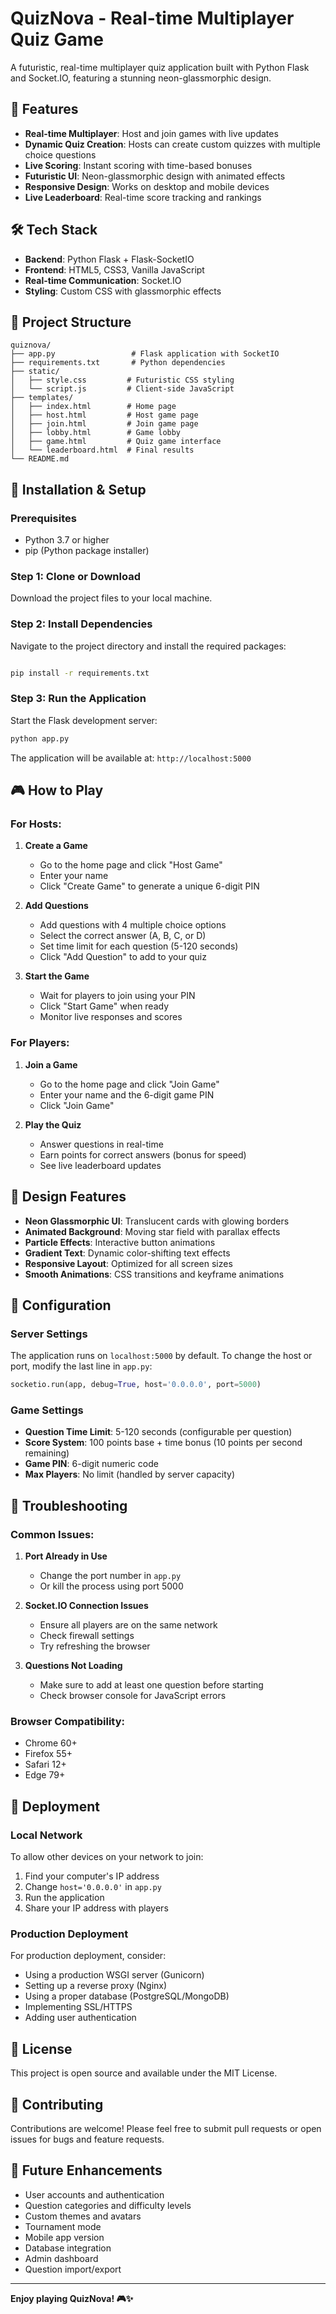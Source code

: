# QuizNova - Real-time Multiplayer Quiz Game

A futuristic, real-time multiplayer quiz application built with Python Flask and Socket.IO, featuring a stunning neon-glassmorphic design.

## 🚀 Features

- **Real-time Multiplayer**: Host and join games with live updates
- **Dynamic Quiz Creation**: Hosts can create custom quizzes with multiple choice questions
- **Live Scoring**: Instant scoring with time-based bonuses
- **Futuristic UI**: Neon-glassmorphic design with animated effects
- **Responsive Design**: Works on desktop and mobile devices
- **Live Leaderboard**: Real-time score tracking and rankings

## 🛠️ Tech Stack

- **Backend**: Python Flask + Flask-SocketIO
- **Frontend**: HTML5, CSS3, Vanilla JavaScript
- **Real-time Communication**: Socket.IO
- **Styling**: Custom CSS with glassmorphic effects

## 📁 Project Structure

```
quiznova/
├── app.py                 # Flask application with SocketIO
├── requirements.txt       # Python dependencies
├── static/
│   ├── style.css         # Futuristic CSS styling
│   └── script.js         # Client-side JavaScript
├── templates/
│   ├── index.html        # Home page
│   ├── host.html         # Host game page
│   ├── join.html         # Join game page
│   ├── lobby.html        # Game lobby
│   ├── game.html         # Quiz game interface
│   └── leaderboard.html  # Final results
└── README.md
```

## 🚀 Installation & Setup

### Prerequisites

- Python 3.7 or higher
- pip (Python package installer)

### Step 1: Clone or Download

Download the project files to your local machine.

### Step 2: Install Dependencies

Navigate to the project directory and install the required packages:

```bash

pip install -r requirements.txt
```

### Step 3: Run the Application

Start the Flask development server:

```bash
python app.py
```

The application will be available at: `http://localhost:5000`

## 🎮 How to Play

### For Hosts:

1. **Create a Game**
   - Go to the home page and click "Host Game"
   - Enter your name
   - Click "Create Game" to generate a unique 6-digit PIN

2. **Add Questions**
   - Add questions with 4 multiple choice options
   - Select the correct answer (A, B, C, or D)
   - Set time limit for each question (5-120 seconds)
   - Click "Add Question" to add to your quiz

3. **Start the Game**
   - Wait for players to join using your PIN
   - Click "Start Game" when ready
   - Monitor live responses and scores

### For Players:

1. **Join a Game**
   - Go to the home page and click "Join Game"
   - Enter your name and the 6-digit game PIN
   - Click "Join Game"

2. **Play the Quiz**
   - Answer questions in real-time
   - Earn points for correct answers (bonus for speed)
   - See live leaderboard updates

## 🎨 Design Features

- **Neon Glassmorphic UI**: Translucent cards with glowing borders
- **Animated Background**: Moving star field with parallax effects
- **Particle Effects**: Interactive button animations
- **Gradient Text**: Dynamic color-shifting text effects
- **Responsive Layout**: Optimized for all screen sizes
- **Smooth Animations**: CSS transitions and keyframe animations

## 🔧 Configuration

### Server Settings

The application runs on `localhost:5000` by default. To change the host or port, modify the last line in `app.py`:

```python
socketio.run(app, debug=True, host='0.0.0.0', port=5000)
```

### Game Settings

- **Question Time Limit**: 5-120 seconds (configurable per question)
- **Score System**: 100 points base + time bonus (10 points per second remaining)
- **Game PIN**: 6-digit numeric code
- **Max Players**: No limit (handled by server capacity)

## 🐛 Troubleshooting

### Common Issues:

1. **Port Already in Use**
   - Change the port number in `app.py`
   - Or kill the process using port 5000

2. **Socket.IO Connection Issues**
   - Ensure all players are on the same network
   - Check firewall settings
   - Try refreshing the browser

3. **Questions Not Loading**
   - Make sure to add at least one question before starting
   - Check browser console for JavaScript errors

### Browser Compatibility:

- Chrome 60+
- Firefox 55+
- Safari 12+
- Edge 79+

## 🚀 Deployment

### Local Network

To allow other devices on your network to join:

1. Find your computer's IP address
2. Change `host='0.0.0.0'` in `app.py`
3. Run the application
4. Share your IP address with players

### Production Deployment

For production deployment, consider:

- Using a production WSGI server (Gunicorn)
- Setting up a reverse proxy (Nginx)
- Using a proper database (PostgreSQL/MongoDB)
- Implementing SSL/HTTPS
- Adding user authentication

## 📝 License

This project is open source and available under the MIT License.

## 🤝 Contributing

Contributions are welcome! Please feel free to submit pull requests or open issues for bugs and feature requests.

## 🎯 Future Enhancements

- User accounts and authentication
- Question categories and difficulty levels
- Custom themes and avatars
- Tournament mode
- Mobile app version
- Database integration
- Admin dashboard
- Question import/export

---

**Enjoy playing QuizNova! 🎮✨**
